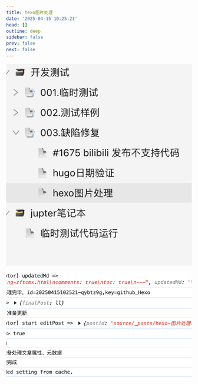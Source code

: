 ```yaml
---
title: hexo图片处理
date: '2025-04-15 10:25:21'
head: []
outline: deep
sidebar: false
prev: false
next: false
---
```






![image](./images/image-20250415102554-8wfe13b.png)

![image](./images/image-20250415141051-xya51yd.png)
